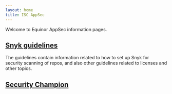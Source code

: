 ```yaml
---
layout: home
title: ISC AppSec
---
```

Welcome to Equinor AppSec information pages.

## [Snyk guidelines](./snyk-guidelines/guidelines.md)
The guidelines contain information related to how to set up Snyk for security
scanning of repos, and also other guidelines related to licenses and other topics.

## [Security Champion](./security-champion/security-champion.md)
